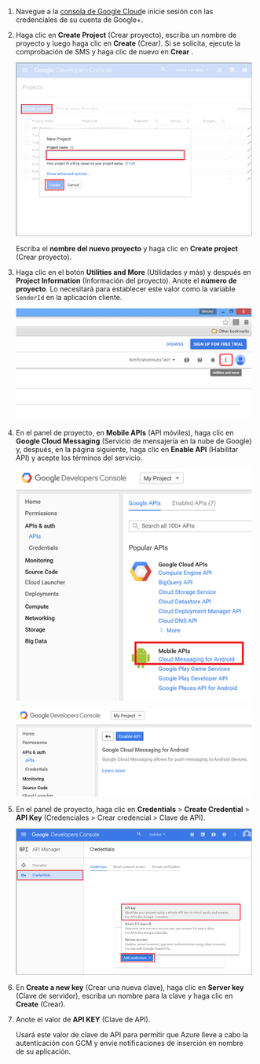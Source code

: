 
1. Navegue a la [consola de Google Cloud](https://console.developers.google.com/project)e inicie sesión con las credenciales de su cuenta de Google+. 
2. Haga clic en **Create Project** (Crear proyecto), escriba un nombre de proyecto y luego haga clic en **Create** (Crear). Si se solicita, ejecute la comprobación de SMS y haga clic de nuevo en **Crear** .
   
    ![Creación de un proyecto](./media/mobile-services-enable-google-cloud-messaging/mobile-services-google-new-project.png)   
   
     Escriba el **nombre del nuevo proyecto** y haga clic en **Create project** (Crear proyecto).
3. Haga clic en el botón **Utilities and More** (Utilidades y más) y después en **Project Information** (Información del proyecto). Anote el **número de proyecto**. Lo necesitará para establecer este valor como la variable `SenderId` en la aplicación cliente.
   
    ![Utilidades y mucho más](./media/mobile-services-enable-google-cloud-messaging/notification-hubs-utilities-and-more.png)
4. En el panel de proyecto, en **Mobile APIs** (API móviles), haga clic en **Google Cloud Messaging** (Servicio de mensajería en la nube de Google) y, después, en la página siguiente, haga clic en **Enable API** (Habilitar API) y acepte los términos del servicio. 
   
    ![Habilitación de GCM](./media/mobile-services-enable-google-cloud-messaging/enable-GCM.png)
   
    ![Habilitación de GCM](./media/mobile-services-enable-google-cloud-messaging/enable-gcm-2.png) 
5. En el panel de proyecto, haga clic en **Credentials** > **Create Credential** > **API Key** (Credenciales > Crear credencial > Clave de API). 
   
    ![](./media/mobile-services-enable-google-cloud-messaging/mobile-services-google-create-server-key.png)
6. En **Create a new key** (Crear una nueva clave), haga clic en **Server key** (Clave de servidor), escriba un nombre para la clave y haga clic en **Create** (Crear).
7. Anote el valor de **API KEY** (Clave de API).
   
    Usará este valor de clave de API para permitir que Azure lleve a cabo la autenticación con GCM y envíe notificaciones de inserción en nombre de su aplicación.



<!--HONumber=Jan17_HO1-->


